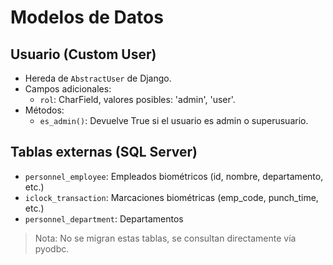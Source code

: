 # Modelos de Datos

## Usuario (Custom User)
- Hereda de `AbstractUser` de Django.
- Campos adicionales:
  - `rol`: CharField, valores posibles: 'admin', 'user'.
- Métodos:
  - `es_admin()`: Devuelve True si el usuario es admin o superusuario.

## Tablas externas (SQL Server)
- `personnel_employee`: Empleados biométricos (id, nombre, departamento, etc.)
- `iclock_transaction`: Marcaciones biométricas (emp_code, punch_time, etc.)
- `personnel_department`: Departamentos

> Nota: No se migran estas tablas, se consultan directamente vía pyodbc.
